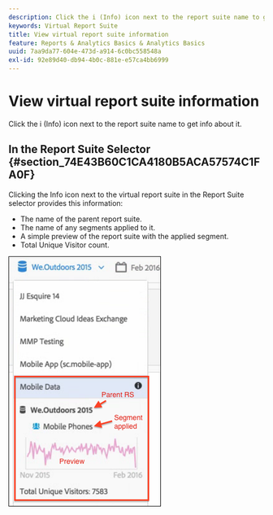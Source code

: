 ```yaml
---
description: Click the i (Info) icon next to the report suite name to get info about it.
keywords: Virtual Report Suite
title: View virtual report suite information
feature: Reports & Analytics Basics & Analytics Basics
uuid: 7aa9da77-604e-473d-a914-6c0bc558548a
exl-id: 92e89d40-db94-4b0c-881e-e57ca4bb6999
---
```

# View virtual report suite information

Click the i (Info) icon next to the report suite name to get info about it.

## In the Report Suite Selector {#section_74E43B60C1CA4180B5ACA57574C1FA0F}

Clicking the Info icon next to the virtual report suite in the Report Suite selector provides this information:

* The name of the parent report suite.
* The name of any segments applied to it.
* A simple preview of the report suite with the applied segment.
* Total Unique Visitor count.

![](assets/vrs-info.png)
